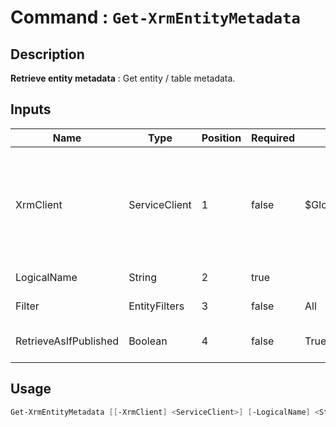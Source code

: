 # Command : `Get-XrmEntityMetadata` 

## Description

**Retrieve entity metadata** : Get entity / table metadata.

## Inputs

Name|Type|Position|Required|Default|Description
----|----|--------|--------|-------|-----------
XrmClient|ServiceClient|1|false|$Global:XrmClient|Xrm connector initialized to target instance. Use latest one by default. (Dataverse ServiceClient)
LogicalName|String|2|true||Table / Entity logical name.
Filter|EntityFilters|3|false|All|Filter to apply on metadata.
RetrieveAsIfPublished|Boolean|4|false|True|Retrieve metadata as if published.


## Usage

```Powershell 
Get-XrmEntityMetadata [[-XrmClient] <ServiceClient>] [-LogicalName] <String> [[-Filter] {Entity | Default | Attributes | Privileges | Relationships | All}] [[-RetrieveAsIfPublished] <Boolean>] [<CommonParameters>]
``` 



